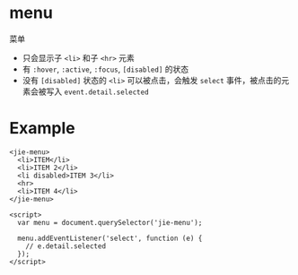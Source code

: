 # menu

菜单

* 只会显示子 `<li>` 和子 `<hr>` 元素
* 有 `:hover`, `:active`, `:focus`, `[disabled]` 的状态
* 没有 `[disabled]` 状态的 `<li>` 可以被点击，会触发 `select` 事件，被点击的元素会被写入 `event.detail.selected`

# Example

```
<jie-menu>
  <li>ITEM</li>
  <li>ITEM 2</li>
  <li disabled>ITEM 3</li>
  <hr>
  <li>ITEM 4</li>
</jie-menu>

<script>
  var menu = document.querySelector('jie-menu');

  menu.addEventListener('select', function (e) {
    // e.detail.selected
  });
</script>
```
